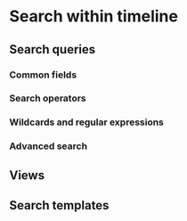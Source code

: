 # Search within timeline
## Search queries
### Common fields
### Search operators
### Wildcards and regular expressions
### Advanced search
## Views
## Search templates
